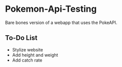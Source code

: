 # Pokemon-Api-Testing
Bare bones version of a webapp that uses the PokeAPI.
## To-Do List
<ul>
  <li>Stylize website</li>
  <li>Add height and weight</li>
  <li>Add catch rate</li>

